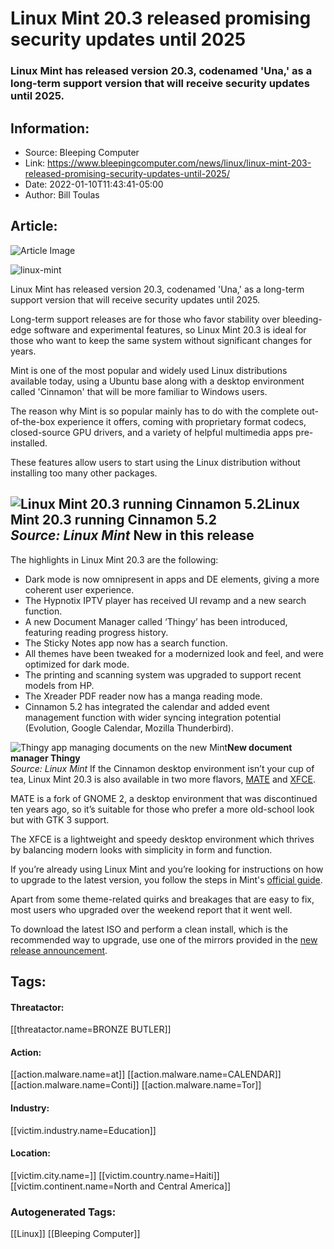 # Linux Mint 20.3 released promising security updates until 2025
### Linux Mint has released version 20.3, codenamed 'Una,' as a long-term support version that will receive security updates until 2025.

## Information:
+ Source: Bleeping Computer
+ Link: https://www.bleepingcomputer.com/news/linux/linux-mint-203-released-promising-security-updates-until-2025/
+ Date: 2022-01-10T11:43:41-05:00
+ Author: Bill Toulas


## Article:
![Article Image](https://www.bleepstatic.com/content/hl-images/2022/01/10/linux-mint-logo.jpg)

![linux-mint](https://www.bleepstatic.com/content/hl-images/2022/01/10/linux-mint-logo.jpg?rand=627918351)


Linux Mint has released version 20.3, codenamed 'Una,' as a long-term support version that will receive security updates until 2025.


Long-term support releases are for those who favor stability over bleeding-edge software and experimental features, so Linux Mint 20.3 is ideal for those who want to keep the same system without significant changes for years.


Mint is one of the most popular and widely used Linux distributions available today, using a Ubuntu base along with a desktop environment called 'Cinnamon' that will be more familiar to Windows users.


The reason why Mint is so popular mainly has to do with the complete out-of-the-box experience it offers, coming with proprietary format codecs, closed-source GPU drivers, and a variety of helpful multimedia apps pre-installed. 


These features allow users to start using the Linux distribution without installing too many other packages.



![Linux Mint 20.3 running Cinnamon 5.2](https://www.bleepstatic.com/images/news/u/1220909/Linux/cinnamon.png)**Linux Mint 20.3 running Cinnamon 5.2**  
*Source: Linux Mint*
New in this release
-------------------


The highlights in Linux Mint 20.3 are the following:


* Dark mode is now omnipresent in apps and DE elements, giving a more coherent user experience.
* The Hypnotix IPTV player has received UI revamp and a new search function.
* A new Document Manager called ‘Thingy’ has been introduced, featuring reading progress history.
* The Sticky Notes app now has a search function.
* All themes have been tweaked for a modernized look and feel, and were optimized for dark mode.
* The printing and scanning system was upgraded to support recent models from HP.
* The Xreader PDF reader now has a manga reading mode.
* Cinnamon 5.2 has integrated the calendar and added event management function with wider syncing integration potential (Evolution, Google Calendar, Mozilla Thunderbird).


![Thingy app managing documents on the new Mint](https://www.bleepstatic.com/images/news/u/1220909/Linux/thingy.png)**New document manager Thingy**  
*Source: Linux Mint*
If the Cinnamon desktop environment isn’t your cup of tea, Linux Mint 20.3 is also available in two more flavors, [MATE](https://blog.linuxmint.com/?p=4219) and [XFCE](https://blog.linuxmint.com/?p=4218).


MATE is a fork of GNOME 2, a desktop environment that was discontinued ten years ago, so it’s suitable for those who prefer a more old-school look but with GTK 3 support.


The XFCE is a lightweight and speedy desktop environment which thrives by balancing modern looks with simplicity in form and function.


If you’re already using Linux Mint and you’re looking for instructions on how to upgrade to the latest version, you follow the steps in Mint's [official guide](https://blog.linuxmint.com/?p=4216).


Apart from some theme-related quirks and breakages that are easy to fix, most users who upgraded over the weekend report that it went well.


To download the latest ISO and perform a clean install, which is the recommended way to upgrade, use one of the mirrors provided in the [new release announcement](https://blog.linuxmint.com/?p=4220).





## Tags:

#### Threatactor:
[[threatactor.name=BRONZE BUTLER]]

#### Action:
[[action.malware.name=at]] [[action.malware.name=CALENDAR]] [[action.malware.name=Conti]] [[action.malware.name=Tor]]

#### Industry:
[[victim.industry.name=Education]]

#### Location:
[[victim.city.name=]] [[victim.country.name=Haiti]] [[victim.continent.name=North and Central America]]

### Autogenerated Tags:
[[Linux]] [[Bleeping Computer]]

